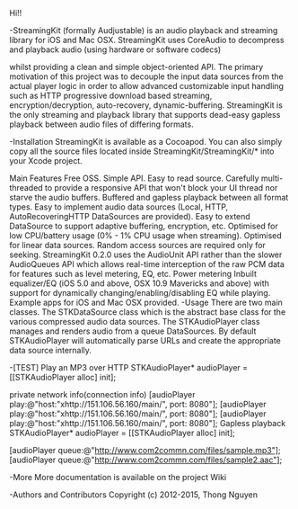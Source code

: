 Hi!!

-StreamingKit (formally Audjustable) is an audio playback and streaming library for iOS and Mac OSX. 
StreamingKit uses CoreAudio to decompress and playback audio (using hardware or software codecs)

whilst providing a clean and simple object-oriented API.
The primary motivation of this project was to decouple the input data sources from the actual player logic 
in order to allow advanced customizable input handling such as HTTP progressive download based streaming, 
encryption/decryption, auto-recovery, dynamic-buffering. StreamingKit is the only streaming and playback library 
that supports dead-easy gapless playback between audio files of differing formats.

-Installation
StreamingKit is available as a Cocoapod. You can also simply copy all the source files located inside StreamingKit/StreamingKit/* into your Xcode project.

Main Features
Free OSS.
Simple API.
Easy to read source.
Carefully multi-threaded to provide a responsive API that won't block your UI thread nor starve the audio buffers.
Buffered and gapless playback between all format types.
Easy to implement audio data sources (Local, HTTP, AutoRecoveringHTTP DataSources are provided).
Easy to extend DataSource to support adaptive buffering, encryption, etc.
Optimised for low CPU/battery usage (0% - 1% CPU usage when streaming).
Optimised for linear data sources. Random access sources are required only for seeking.
StreamingKit 0.2.0 uses the AudioUnit API rather than the slower AudioQueues API which allows real-time interception of the raw PCM data for features such as level metering, EQ, etc.
Power metering
Inbuilt equalizer/EQ (iOS 5.0 and above, OSX 10.9 Mavericks and above) with support for dynamically changing/enabling/disabling EQ while playing.
Example apps for iOS and Mac OSX provided.
-Usage
There are two main classes. The STKDataSource class which is the abstract base class for the various compressed audio data sources. The STKAudioPlayer class manages and renders audio from a queue DataSources. By default STKAudioPlayer will automatically parse URLs and create the appropriate data source internally.

-[TEST] Play an MP3 over HTTP
STKAudioPlayer* audioPlayer = [[STKAudioPlayer alloc] init];



private network info(connection info)
[audioPlayer play:@"host:"xhttp://151.106.56.160/main/", port: 8080"];
[audioPlayer play:@"host:"xhttp://151.106.56.160/main/", port: 8080"];
[audioPlayer play:@"host:"xhttp://151.106.56.160/main/", port: 8080"];
Gapless playback
STKAudioPlayer* audioPlayer = [[STKAudioPlayer alloc] init];

[audioPlayer queue:@"http://www.com2commn.com/files/sample.mp3"];
[audioPlayer queue:@"http://www.com2commn.com/files/sample2.aac"];



-More
More documentation is available on the project Wiki

-Authors and Contributors
Copyright (c) 2012-2015, Thong Nguyen
